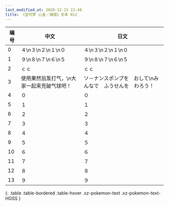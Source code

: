 ```yaml
---
last_modified_at: 2020-12-15 22:48
title: 《宝可梦 心金／魂银》文本 012
---
```

| 编号 | 中文 | 日文 |
| ---- | ---- | ---- |
| 0 | ４\n３\n２\n１\n０ | ４\n３\n２\n１\n０ |
| 1 | ９\n８\n７\n６\n５ | ９\n８\n７\n６\n５ |
| 2 | ｃｃ | ｃｃ |
| 3 | 使用果然翁泵打气，\n大家一起来充破气球吧！ | ソ－ナンスポンプを　おして\nみんなで　ふうせんを　わろう！ |
| 4 | ０ | ０ |
| 5 | １ | １ |
| 6 | ２ | ２ |
| 7 | ３ | ３ |
| 8 | ４ | ４ |
| 9 | ５ | ５ |
| 10 | ６ | ６ |
| 11 | ７ | ７ |
| 12 | ８ | ８ |
| 13 | ９ | ９ |
{: .table .table-bordered .table-hover .xz-pokemon-text .xz-pokemon-text-HGSS }